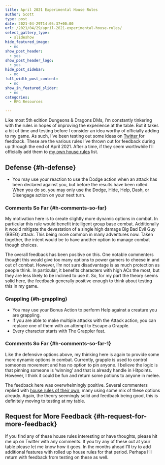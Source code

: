```yaml
---
title: April 2021 Experimental House Rules
author: Scott
type: post
date: 2021-04-29T14:05:37+00:00
url: /2021/04/29/april-2021-experimental-house-rules/
select_gallery_type:
  - slideshow
hide_featured_image:
  - no
show_post_header:
  - yes
show_post_header_logo:
  - yes
hide_post_sidebar:
  - no
full_width_post_content:
  - no
show_in_featured_slider:
  - no
categories:
  - RPG Resources

---
```

Like most 5th edition Dungeons & Dragons DMs, I&#8217;m constantly tinkering with the rules in hopes of improving the experience at the table. But it takes a bit of time and testing before I consider an idea worthy of officially adding to my game. As such, I&#8217;ve been testing out some ideas on <a href="https://www.twitter.com/optionalrule" target="_blank" rel="noreferrer noopener">Twitter </a>for feedback. These are the various rules I&#8217;ve thrown out for feedback during up through the end of April 2021. After a time, if they seem worthwhile I&#8217;ll officially add them to <a href="https://optionalrule.com/2021/02/10/my-current-5e-house-rules/" target="_blank" rel="noreferrer noopener">my own house rules</a> list.

## Defense {#h-defense}

  * You may use your reaction to use the Dodge action when an attack has been declared against you, but before the results have been rolled. When you do so, you may only use the Dodge, Hide, Help, Dash, or Disengage action on your next turn.

### Comments So Far {#h-comments-so-far}

My motivation here is to create slightly more dynamic options in combat. In particular this rule would benefit intelligent group base combat. Additionally it would mitigate the devastation of a single high damage Big Bad Evil Guy (BBEG) attack. This being more common in many adventures now. Taken together, the intent would be to have another option to manage combat though choices.

The overall feedback has been positive on this. One notable commenters thought this would give too many options to power gamers to cheese in and out of combat. However, I&#8217;m not sure disadvantage is as much protection as people think. In particular, it benefits characters with high ACs the most, but they are less likely to be inclined to use it. So, for my part the theory seems solid here, the feedback generally positive enough to think about testing this in my game.

### Grappling {#h-grappling}

  * You may use your Bonus Action to perform Help against a creature you are grappling.
  * If you are able to make multiple attacks with the Attack action, you can replace one of them with an attempt to Escape a Grapple.
  * Every character starts with The Grappler feat.

### Comments So Far {#h-comments-so-far-1}

Like the defensive options above, my thinking here is again to provide some more dynamic options in combat. Currently, grapple is used to control someones movement and has no option to pin anyone. I believe the logic is that pinning someone is &#8216;winning&#8217; and that is already handle in Hitpoints. However, I think it could be fun and return some potions to anyone in melee.

The feedback here was overwhelmingly positive. Several commenters replied with <a href="https://thinkdm.org/2018/06/16/grappling/" target="_blank" rel="noreferrer noopener">house rules of their own</a>, many using some mix of these options already. Again, the theory seemingly solid and feedback being good, this is definitely moving to testing at my table.

## Request for More Feedback {#h-request-for-more-feedback}

If you find any of these house rules interesting or have thoughts, please hit me up on Twitter with any comments. If you try any of these out at your table please let me know how it goes. In the months ahead I&#8217;ll try to add additional features with rolled up house rules for that period. Perhaps I&#8217;ll return with feedback from testing on these as well.